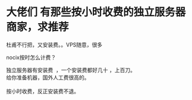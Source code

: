 # 大佬们 有那些按小时收费的独立服务器商家，求推荐


杜甫不行把，又安装费。。VPS随意，很多

nocix按时怎么计费？

独立服务器有安装费&nbsp;&nbsp;，一个安装费都好几十 ，上百刀。<br />
给你准备机器，国外人工费很高的。<br />
<br />
按小时收费，反正安装费不退。<br />

